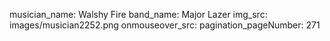 musician_name: Walshy Fire
band_name: Major Lazer
img_src: images/musician2252.png
onmouseover_src: 
pagination_pageNumber: 271